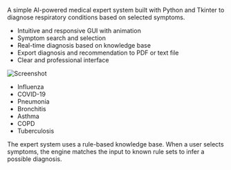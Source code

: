 
A simple AI-powered medical expert system built with Python and Tkinter to diagnose respiratory conditions based on selected symptoms.

- Intuitive and responsive GUI with animation
- Symptom search and selection
- Real-time diagnosis based on knowledge base
- Export diagnosis and recommendation to PDF or text file
- Clear and professional interface

![Screenshot](assets/screenshot.png)


- Influenza
- COVID-19
- Pneumonia
- Bronchitis
- Asthma
- COPD
- Tuberculosis

The expert system uses a rule-based knowledge base. When a user selects symptoms, the engine matches the input to known rule sets to infer a possible diagnosis.



